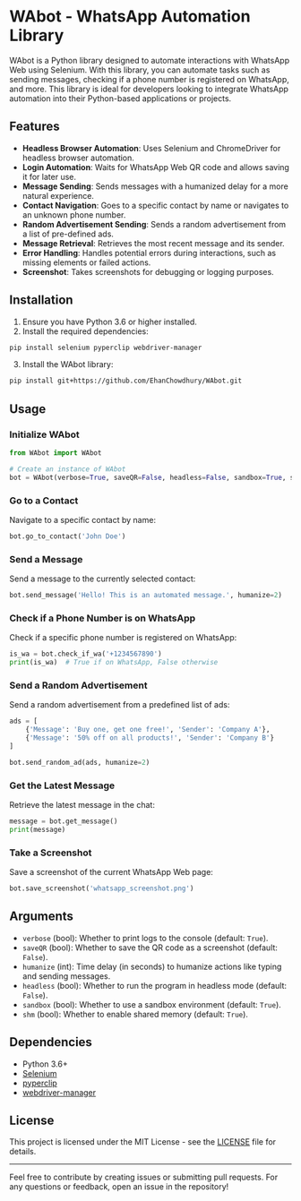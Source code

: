 # WAbot - WhatsApp Automation Library

WAbot is a Python library designed to automate interactions with WhatsApp Web using Selenium. With this library, you can automate tasks such as sending messages, checking if a phone number is registered on WhatsApp, and more. This library is ideal for developers looking to integrate WhatsApp automation into their Python-based applications or projects.

## Features

- **Headless Browser Automation**: Uses Selenium and ChromeDriver for headless browser automation.
- **Login Automation**: Waits for WhatsApp Web QR code and allows saving it for later use.
- **Message Sending**: Sends messages with a humanized delay for a more natural experience.
- **Contact Navigation**: Goes to a specific contact by name or navigates to an unknown phone number.
- **Random Advertisement Sending**: Sends a random advertisement from a list of pre-defined ads.
- **Message Retrieval**: Retrieves the most recent message and its sender.
- **Error Handling**: Handles potential errors during interactions, such as missing elements or failed actions.
- **Screenshot**: Takes screenshots for debugging or logging purposes.

## Installation

1. Ensure you have Python 3.6 or higher installed.
2. Install the required dependencies:

```bash
pip install selenium pyperclip webdriver-manager
```

3. Install the WAbot library:

```bash
pip install git+https://github.com/EhanChowdhury/WAbot.git
```

## Usage

### Initialize WAbot

```python
from WAbot import WAbot

# Create an instance of WAbot
bot = WAbot(verbose=True, saveQR=False, headless=False, sandbox=True, shm=True)
```

### Go to a Contact

Navigate to a specific contact by name:

```python
bot.go_to_contact('John Doe')
```

### Send a Message

Send a message to the currently selected contact:

```python
bot.send_message('Hello! This is an automated message.', humanize=2)
```

### Check if a Phone Number is on WhatsApp

Check if a specific phone number is registered on WhatsApp:

```python
is_wa = bot.check_if_wa('+1234567890')
print(is_wa)  # True if on WhatsApp, False otherwise
```

### Send a Random Advertisement

Send a random advertisement from a predefined list of ads:

```python
ads = [
    {'Message': 'Buy one, get one free!', 'Sender': 'Company A'},
    {'Message': '50% off on all products!', 'Sender': 'Company B'}
]

bot.send_random_ad(ads, humanize=2)
```

### Get the Latest Message

Retrieve the latest message in the chat:

```python
message = bot.get_message()
print(message)
```

### Take a Screenshot

Save a screenshot of the current WhatsApp Web page:

```python
bot.save_screenshot('whatsapp_screenshot.png')
```

## Arguments

- `verbose` (bool): Whether to print logs to the console (default: `True`).
- `saveQR` (bool): Whether to save the QR code as a screenshot (default: `False`).
- `humanize` (int): Time delay (in seconds) to humanize actions like typing and sending messages.
- `headless` (bool): Whether to run the program in headless mode (default: `False`).
- `sandbox` (bool): Whether to use a sandbox environment (default: `True`).
- `shm` (bool): Whether to enable shared memory (default: `True`).  

## Dependencies

- Python 3.6+
- [Selenium](https://pypi.org/project/selenium/)
- [pyperclip](https://pypi.org/project/pyperclip/)
- [webdriver-manager](https://pypi.org/project/webdriver-manager/)

## License

This project is licensed under the MIT License - see the [LICENSE](LICENSE) file for details.

---

Feel free to contribute by creating issues or submitting pull requests. For any questions or feedback, open an issue in the repository!
